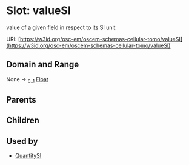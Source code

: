 
# Slot: valueSI

value of a given field in respect to its SI unit

URI: [https://w3id.org/osc-em/oscem-schemas-cellular-tomo/valueSI](https://w3id.org/osc-em/oscem-schemas-cellular-tomo/valueSI)


## Domain and Range

None &#8594;  <sub>0..1</sub> [Float](types/Float.md)

## Parents


## Children


## Used by

 * [QuantitySI](QuantitySI.md)

